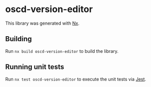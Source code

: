 # oscd-version-editor

This library was generated with [Nx](https://nx.dev).

## Building

Run `nx build oscd-version-editor` to build the library.

## Running unit tests

Run `nx test oscd-version-editor` to execute the unit tests via [Jest](https://jestjs.io).
